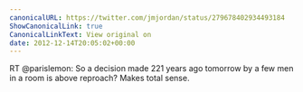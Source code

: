```yaml
---
canonicalURL: https://twitter.com/jmjordan/status/279678402934493184
ShowCanonicalLink: true
CanonicalLinkText: View original on
date: 2012-12-14T20:05:02+00:00
---
```

RT @parislemon: So a decision made 221 years ago tomorrow by a few men in a room is above reproach? Makes total sense.